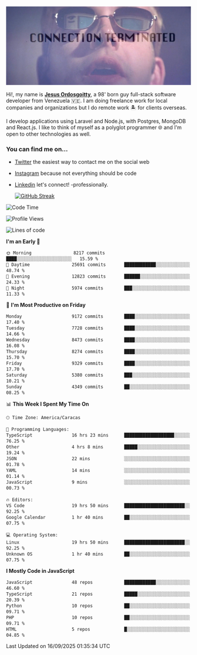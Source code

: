 ![hackers movie reference](./disconnected.jpg)

Hi!, my name is [**Jesus Ordosgoitty**](https://jodaz.dev), a 98' born guy full-stack software developer from Venezuela 🇻🇪. I am doing freelance work for local companies and organizations but I do remote work 🏝️ for clients overseas. 

I develop applications using Laravel and Node.js, with Postgres, MongoDB and React.js. I like to think of myself as a polyglot programmer 🌐 and I'm open to other technologies as well.

### You can find me on...

- [Twitter](https://twitter.com/jodaz_) the easiest way to contact me on the social web
- [Instagram](https://instagram.com/jodaz_) because not everything should be code
- [Linkedin](https://linkedin.com/in/jodaz) let's connect! -professionally.


    [![GitHub Streak](https://streak-stats.demolab.com?user=jodaz&theme=tokyonight)](https://git.io/streak-stats)

<!--START_SECTION:waka-->
![Code Time](http://img.shields.io/badge/Code%20Time-11%2C353%20hrs%2027%20mins-blue)

![Profile Views](http://img.shields.io/badge/Profile%20Views-0-blue)

![Lines of code](https://img.shields.io/badge/From%20Hello%20World%20I%27ve%20Written-84.0%20million%20lines%20of%20code-blue)

**I'm an Early 🐤** 

```text
🌞 Morning                8217 commits        ████░░░░░░░░░░░░░░░░░░░░░   15.59 % 
🌆 Daytime                25691 commits       ████████████░░░░░░░░░░░░░   48.74 % 
🌃 Evening                12823 commits       ██████░░░░░░░░░░░░░░░░░░░   24.33 % 
🌙 Night                  5974 commits        ███░░░░░░░░░░░░░░░░░░░░░░   11.33 % 
```
📅 **I'm Most Productive on Friday** 

```text
Monday                   9172 commits        ████░░░░░░░░░░░░░░░░░░░░░   17.40 % 
Tuesday                  7728 commits        ████░░░░░░░░░░░░░░░░░░░░░   14.66 % 
Wednesday                8473 commits        ████░░░░░░░░░░░░░░░░░░░░░   16.08 % 
Thursday                 8274 commits        ████░░░░░░░░░░░░░░░░░░░░░   15.70 % 
Friday                   9329 commits        ████░░░░░░░░░░░░░░░░░░░░░   17.70 % 
Saturday                 5380 commits        ███░░░░░░░░░░░░░░░░░░░░░░   10.21 % 
Sunday                   4349 commits        ██░░░░░░░░░░░░░░░░░░░░░░░   08.25 % 
```


📊 **This Week I Spent My Time On** 

```text
🕑︎ Time Zone: America/Caracas

💬 Programming Languages: 
TypeScript               16 hrs 23 mins      ███████████████████░░░░░░   76.25 % 
Other                    4 hrs 8 mins        █████░░░░░░░░░░░░░░░░░░░░   19.24 % 
JSON                     22 mins             ░░░░░░░░░░░░░░░░░░░░░░░░░   01.78 % 
YAML                     14 mins             ░░░░░░░░░░░░░░░░░░░░░░░░░   01.14 % 
JavaScript               9 mins              ░░░░░░░░░░░░░░░░░░░░░░░░░   00.73 % 

🔥 Editors: 
VS Code                  19 hrs 50 mins      ███████████████████████░░   92.25 % 
Google Calendar          1 hr 40 mins        ██░░░░░░░░░░░░░░░░░░░░░░░   07.75 % 

💻 Operating System: 
Linux                    19 hrs 50 mins      ███████████████████████░░   92.25 % 
Unknown OS               1 hr 40 mins        ██░░░░░░░░░░░░░░░░░░░░░░░   07.75 % 
```

**I Mostly Code in JavaScript** 

```text
JavaScript               48 repos            ████████████░░░░░░░░░░░░░   46.60 % 
TypeScript               21 repos            █████░░░░░░░░░░░░░░░░░░░░   20.39 % 
Python                   10 repos            ██░░░░░░░░░░░░░░░░░░░░░░░   09.71 % 
PHP                      10 repos            ██░░░░░░░░░░░░░░░░░░░░░░░   09.71 % 
HTML                     5 repos             █░░░░░░░░░░░░░░░░░░░░░░░░   04.85 % 
```




 Last Updated on 16/09/2025 01:35:34 UTC
<!--END_SECTION:waka-->
